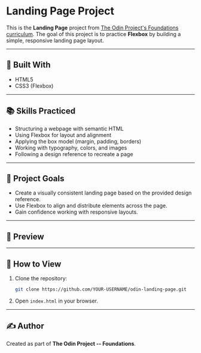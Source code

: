 # Landing Page Project

This is the **Landing Page** project from [The Odin Project's
Foundations
curriculum](https://www.theodinproject.com/lessons/foundations-landing-page).
The goal of this project is to practice **Flexbox** by building a
simple, responsive landing page layout.

------------------------------------------------------------------------

## 🔧 Built With

-   HTML5
-   CSS3 (Flexbox)

------------------------------------------------------------------------

## 📚 Skills Practiced

-   Structuring a webpage with semantic HTML
-   Using Flexbox for layout and alignment
-   Applying the box model (margin, padding, borders)
-   Working with typography, colors, and images
-   Following a design reference to recreate a page

------------------------------------------------------------------------

## 🎯 Project Goals

-   Create a visually consistent landing page based on the provided
    design reference.
-   Use Flexbox to align and distribute elements across the page.
-   Gain confidence working with responsive layouts.

------------------------------------------------------------------------

## 📸 Preview

------------------------------------------------------------------------

## 🚀 How to View

1.  Clone the repository:

    ``` bash
    git clone https://github.com/YOUR-USERNAME/odin-landing-page.git
    ```

2.  Open `index.html` in your browser.

------------------------------------------------------------------------

## ✍️ Author

Created as part of **The Odin Project -- Foundations**.
